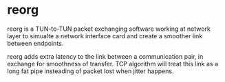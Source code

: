 # reorg

reorg is a TUN-to-TUN packet exchanging software working at network layer to simualte a network interface card and create a smoother link between endpoints.

reorg adds extra latency to the link between a communication pair, in exchange for smoothness of transfer. TCP algorithm will treat this link as a long fat pipe insteading of packet lost when jitter happens.

